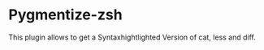 Pygmentize-zsh
==============

This plugin allows to get a Syntaxhightlighted Version of cat, less and diff.
